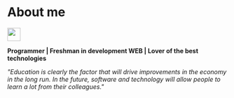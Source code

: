 # About me

<a href="https://twitter.com/lucasaugusts_"><img src="https://image.flaticon.com/icons/svg/889/889228.svg" width=30px></a>

**Programmer | Freshman in development WEB | Lover of the best technologies**

*"Education is clearly the factor that will drive improvements in the economy in the long run. In the future, software and technology will allow people to learn a lot from their colleagues."*
